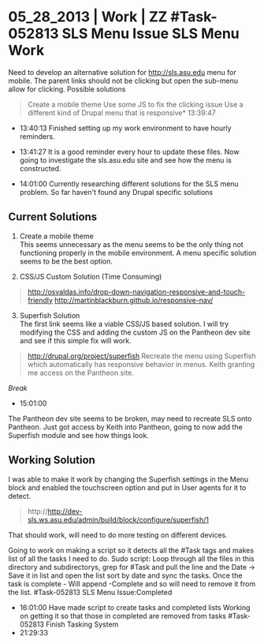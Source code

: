 05_28_2013 | Work | ZZ 
#Task-052813 SLS Menu Issue
SLS Menu Work
===
Need to develop an alternative solution for http://sls.asu.edu menu for mobile. 
The parent links should not be clicking but open the sub-menu allow for clicking. 
Possible solutions
> Create a mobile theme 
> Use some JS to fix the clicking issue
> Use a different kind of Drupal menu that is responsive* 13:39:47
* 13:40:13
Finished setting up my work environment to have hourly reminders. 
* 13:41:27
It is a good reminder every hour to update these files. 
Now going to investigate the sls.asu.edu site and see how the menu is constructed. 



* 14:01:00
Currently researching different solutions for the SLS menu problem. So far haven't found any Drupal specific solutions

Current Solutions
---

1. Create a mobile theme  
This seems unnecessary as the menu seems to be the only thing not functioning properly in the mobile environment. A menu specific solution seems to be the best option. 

2. CSS/JS Custom Solution (Time Consuming)  
> http://osvaldas.info/drop-down-navigation-responsive-and-touch-friendly 
> http://martinblackburn.github.io/responsive-nav/

3. Superfish Solution  
The first link seems like a viable CSS/JS based solution. I will try modifying the CSS and adding the custom JS on the Pantheon dev site and see if this simple fix will work.  
> http://drupal.org/project/superfish
Recreate the menu using Superfish which automatically has responsive behavior in menus. 
Keith granting me access on the Pantheon site. 

_Break_

* 15:01:00

The Pantheon dev site seems to be broken, may need to recreate SLS onto Pantheon. 
Just got access by Keith into Pantheon, going to now add the Superfish module and see how things look.

Working Solution
---

I was able to make it work by changing the Superfish settings in the Menu block and enabled the touchscreen option and put in User agents for it to detect. 
> http://http://dev-sls.ws.asu.edu/admin/build/block/configure/superfish/1

That should work, will need to do more testing on different devices. 

Going to work on making a script so it detects all the #Task tags and makes list of all the tasks I need to do. 
Sudo script: Loop through all the files in this directory and subdirectorys, grep for #Task and pull the line and the Date -> Save it in list and open the list sort by date and sync the tasks. Once the task is complete - Will append -Complete and so will need to remove it from the list. 
#Task-052813 SLS Menu Issue:Completed
* 16:01:00
Have made script to create tasks and completed lists 
Working on getting it so that those in completed are removed from tasks
#Task-052813 Finish Tasking System
* 21:29:33
